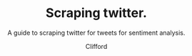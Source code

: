 ---
layout: post
title: Scraping twitter.
subtitle :  A guide to scraping twitter for tweets for sentiment analysis.
tags: [ twitter-api, python, tweepy]
author: Clifford
comments : True
---